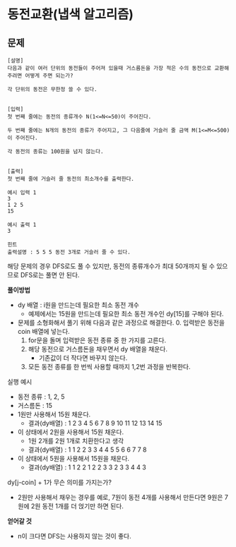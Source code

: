 # 동전교환(냅색 알고리즘)

## 문제

```
[설명]
다음과 같이 여러 단위의 동전들이 주어져 있을때 거스름돈을 가장 적은 수의 동전으로 교환해주려면 어떻게 주면 되는가?

각 단위의 동전은 무한정 쓸 수 있다.


[입력]
첫 번째 줄에는 동전의 종류개수 N(1<=N<=50)이 주어진다.

두 번째 줄에는 N개의 동전의 종류가 주어지고, 그 다음줄에 거슬러 줄 금액 M(1<=M<=500)이 주어진다.

각 동전의 종류는 100원을 넘지 않는다.


[출력]
첫 번째 줄에 거슬러 줄 동전의 최소개수를 출력한다.
```
```
예시 입력 1 
3
1 2 5
15

예시 출력 1
3

힌트
출력설명 : 5 5 5 동전 3개로 거슬러 줄 수 있다.
```
해당 문제의 경우 DFS로도 풀 수 있지만, 동전의 종류개수가 최대 50개까지 될 수 있으므로 DFS로는 풀면 안 된다.

**풀이방법**
- dy 배열 : i원을 만드는데 필요한 최소 동전 개수
    - 예제에서는 15원을 만드는데 필요한 최소 동전 개수인 dy[15]를 구해야 된다.
- 문제를 소형화해서 풀기 위해 다음과 같은 과정으로 해결한다.
    0. 입력받은 동전을 coin 배열에 넣는다.
    1. for문을 돌며 입력받은 동전 종류 중 한 가지를 고른다.
    2. 해당 동전으로 거스름돈을 채우면서 dy 배열을 채운다.
       - 기존값이 더 작다면 바꾸지 않는다.
    3. 모든 동전 종류를 한 번씩 사용할 때까지 1,2번 과정을 반복한다.
    
실행 예시
- 동전 종류 : 1, 2, 5
- 거스름돈 : 15
- 1원만 사용해서 15원 채운다.
    - 결과(dy배열) : 1 2 3 4 5 6 7 8 9 10 11 12 13 14 15
- 이 상태에서 2원을 사용해서 15원 채운다.
    - 1원 2개를 2원 1개로 치환한다고 생각
    - 결과(dy배열) : 1 1 2 2 3 3 4 4 5 5 6 6 7 7 8
- 이 상태에서 5원을 사용해서 15원을 채운다.
    - 결과(dy배열) : 1 1 2 2 1 2 2 3 3 2 3 3 4 4 3

dy[j-coin] + 1가 무슨 의미를 가지는가?
- 2원만 사용해서 채우는 경우를 예로, 7원이 동전 4개를 사용해서 만든다면 9원은 7원에 2원 동전 1개를 더 얹기만 하면 된다.

**얻어갈 것**
- n이 크다면 DFS는 사용하지 않는 것이 좋다.
